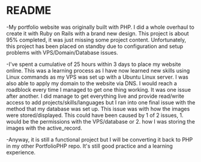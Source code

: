 # README

-My portfolio website was originally built with PHP. I did a whole overhaul to create it with Ruby on Rails with a brand new design. This project is about 95% completed, it was just missing some project content. Unfortunately, this project has been placed on standby due to configuration and setup problems with VPS/Domain/Database issues.

-I've spent a cumulative of 25 hours within 3 days to place my website online. This was a learning process as I have now learned new skills using Linux commands as my VPS was set up with a Ubuntu Linux server. I was also able to apply my domain to the website via DNS. I would reach a roadblock every time I managed to get one thing working. It was one issue after another. I did manage to get everything live and provide read/write access to add projects/skills/languages but I ran into one final issue with the method that my database was set up. This issue was with how the images were stored/displayed. This could have been caused by 1 of 2 issues, 1. would be the permissions with the VPS/database or 2. how I was storing the images with the active_record.

-Anyway, it is still a functional project but I will be converting it back to PHP in my other PortfolioPHP repo. It's still good practice and a learning experience.

